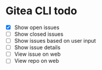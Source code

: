 # Gitea CLI todo

- [x] Show open issues
- [ ] Show closed issues
- [ ] Show issues based on user input
- [ ] Show issue details
- [ ] View issue on web
- [ ] View repo on web
